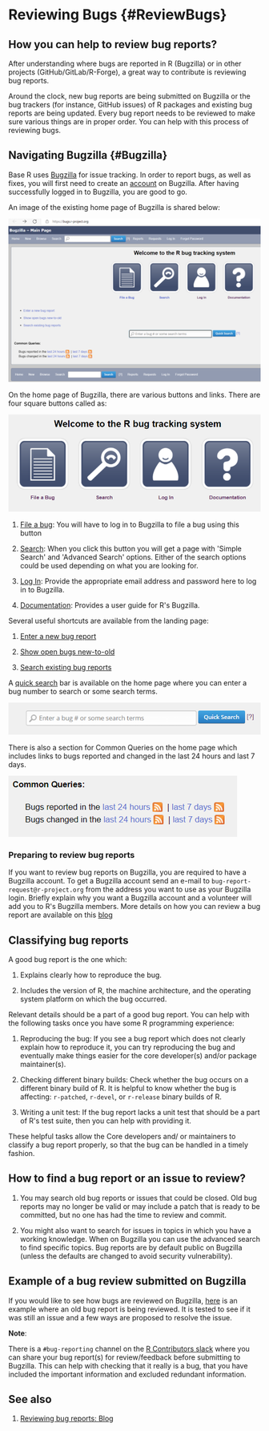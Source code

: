 # Reviewing Bugs {#ReviewBugs}

## How you can help to review bug reports?

After understanding where bugs are reported in R (Bugzilla) or in other projects (GitHub/GitLab/R-Forge), a great way to contribute is reviewing bug reports.

Around the clock, new bug reports are being submitted on Bugzilla or the bug trackers (for instance, GitHub issues) of R packages and existing bug reports are being updated. Every bug report needs to be reviewed to make sure various things are in proper order. You can help with this process of reviewing bugs. 

## Navigating Bugzilla {#Bugzilla}

Base R uses [Bugzilla](https://bugs.r-project.org/) for issue tracking. In order to report bugs, as well as fixes, you will first need to create an [account](#RCorePkgBug) on Bugzilla. After having successfully logged in to Bugzilla, you are good to go.

An image of the existing home page of Bugzilla is shared below:

![Screenshot of the existing home page of Bugzilla.](img/bugzilla.png)

On the home page of Bugzilla, there are various buttons and links. There are four square buttons called as:

![Screenshot of the four square buttons on the home page of Bugzilla.](img/squarebuttons.png)

1. [File a bug](https://bugs.r-project.org/enter_bug.cgi): You will have to log in to Bugzilla to file a bug using this button

2. [Search](https://bugs.r-project.org/query.cgi): When you click this button you will get a page with 'Simple Search' and 'Advanced Search' options. Either of the search options could be used depending on what you are looking for.

3. [Log In](https://bugs.r-project.org/?GoAheadAndLogIn=1): Provide the appropriate email address and password here to log in to Bugzilla.

4. [Documentation](https://bugzilla.readthedocs.io/en/latest/using/index.html): Provides a user guide for R\'s Bugzilla.

Several useful shortcuts are available from the landing page:

1. [Enter a new bug report](https://bugs.r-project.org/enter_bug.cgi)

2. [Show open bugs new-to-old](https://bugs.r-project.org/buglist.cgi?bug_file_loc_type=allwordssubstr&bug_status=NEW&bug_status=ASSIGNED&bug_status=CONFIRMED&bug_status=REOPENED&bug_status=UNCONFIRMED&bugidtype=include&chfieldto=Now&cmdtype=doit&emailassigned_to1=1&emailassigned_to2=1&emailcc2=1&emailreporter2=1&emailtype1=substring&emailtype2=substring&field0-0-0=noop&long_desc_type=substring&order=bugs.delta_ts%20desc&query_format=advanced&short_desc_type=allwordssubstr&type0-0-0=noop)

3. [Search existing bug reports](https://bugs.r-project.org/query.cgi)

A [quick search](https://bugs.r-project.org/page.cgi?id=quicksearch.html) bar is available on the home page where you can enter a bug number to search or some search terms.

![Screenshot of the quick search bar on the home page of Bugzilla.](img/quicksearch.png)

There is also a section for Common Queries on the home page which includes links to bugs reported and changed in the last 24 hours and last 7 days.

![Screenshot of the Common Queries section on the home page of Bugzilla.](img/commonquery.png)


### Preparing to review bug reports 

If you want to review bug reports on Bugzilla, you are required to have a Bugzilla account. To get a Bugzilla account send an e-mail to `bug-report-request@r-project.org` from the address you want to use as your Bugzilla login. Briefly explain why you want a Bugzilla account and a volunteer will add you to R's Bugzilla members. More details on how you can review a bug report are available on this [blog](https://developer.r-project.org/Blog/public/2019/10/09/r-can-use-your-help-reviewing-bug-reports/)

## Classifying bug reports

A good bug report is the one which:

1. Explains clearly how to reproduce the bug.

2. Includes the version of R, the machine architecture, and the operating system platform on which the bug occurred.

Relevant details should be a part of a good bug report. You can help with the following tasks once you have some R programming experience:

1. Reproducing the bug: If you see a bug report which does not clearly explain how to reproduce it, you can try reproducing the bug and eventually make things easier for the core developer(s) and/or package maintainer(s).

2. Checking different binary builds: Check whether the bug occurs on a different binary build of R. It is helpful to know whether the bug is affecting: `r-patched`, `r-devel`, or `r-release` binary builds of R.

3. Writing a unit test: If the bug report lacks a unit test that should be a part of R's test suite, then you can help with providing it.

These helpful tasks allow the Core developers and/ or maintainers to classify a bug report properly, so that the bug can be handled in a timely fashion.

## How to find a bug report or an issue to review?

1. You may search old bug reports or issues that could be closed. Old bug reports may no longer be valid or may include a patch that is ready to be committed, but no one has had the time to review and commit.

2. You might also want to search for issues in topics in which you have a working knowledge. When on Bugzilla you can use the advanced search to find specific topics. Bug reports are by default public on Bugzilla (unless the defaults are changed to avoid security vulnerability).

## Example of a bug review submitted on Bugzilla

If you would like to see how bugs are reviewed on Bugzilla, [here](https://bugs.r-project.org/bugzilla/show_bug.cgi?id=16542) is an example where an old bug report is being reviewed. It is tested to see if it was still an issue and a few ways are proposed to resolve the issue.

**Note**:

There is a `#bug-reporting` channel on the [R Contributors slack](https://r-contributors.slack.com/) where you can share your bug report(s) for review/feedback before submitting to Bugzilla. This can help with checking that it really is a bug, that you have included the important information and excluded redundant information.

## See also

1. [Reviewing bug reports: Blog](https://developer.r-project.org/Blog/public/2019/10/09/r-can-use-your-help-reviewing-bug-reports/)
